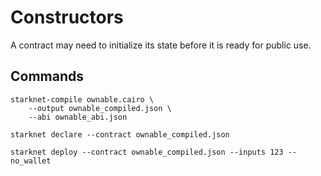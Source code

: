 # Constructors

A contract may need to initialize its state before it is ready for public use.

## Commands

```
starknet-compile ownable.cairo \
    --output ownable_compiled.json \
    --abi ownable_abi.json
```

```
starknet declare --contract ownable_compiled.json
```

```
starknet deploy --contract ownable_compiled.json --inputs 123 --no_wallet
```
